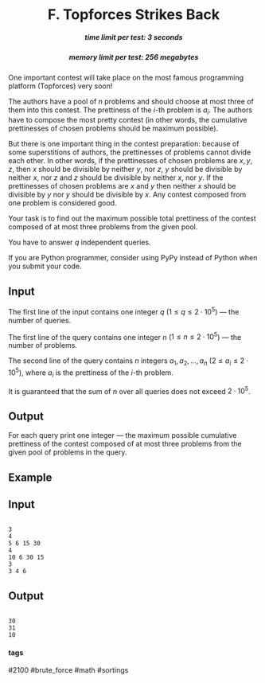 <h1 style='text-align: center;'> F. Topforces Strikes Back</h1>

<h5 style='text-align: center;'>time limit per test: 3 seconds</h5>
<h5 style='text-align: center;'>memory limit per test: 256 megabytes</h5>

One important contest will take place on the most famous programming platform (Topforces) very soon!

The authors have a pool of $n$ problems and should choose at most three of them into this contest. The prettiness of the $i$-th problem is $a_i$. The authors have to compose the most pretty contest (in other words, the cumulative prettinesses of chosen problems should be maximum possible).

But there is one important thing in the contest preparation: because of some superstitions of authors, the prettinesses of problems cannot divide each other. In other words, if the prettinesses of chosen problems are $x, y, z$, then $x$ should be divisible by neither $y$, nor $z$, $y$ should be divisible by neither $x$, nor $z$ and $z$ should be divisible by neither $x$, nor $y$. If the prettinesses of chosen problems are $x$ and $y$ then neither $x$ should be divisible by $y$ nor $y$ should be divisible by $x$. Any contest composed from one problem is considered good.

Your task is to find out the maximum possible total prettiness of the contest composed of at most three problems from the given pool.

You have to answer $q$ independent queries.

If you are Python programmer, consider using PyPy instead of Python when you submit your code.

## Input

The first line of the input contains one integer $q$ ($1 \le q \le 2 \cdot 10^5$) — the number of queries.

The first line of the query contains one integer $n$ ($1 \le n \le 2 \cdot 10^5$) — the number of problems.

The second line of the query contains $n$ integers $a_1, a_2, \dots, a_n$ ($2 \le a_i \le 2 \cdot 10^5$), where $a_i$ is the prettiness of the $i$-th problem.

It is guaranteed that the sum of $n$ over all queries does not exceed $2 \cdot 10^5$.

## Output

For each query print one integer — the maximum possible cumulative prettiness of the contest composed of at most three problems from the given pool of problems in the query.

## Example

## Input


```

3
4
5 6 15 30
4
10 6 30 15
3
3 4 6

```
## Output


```

30
31
10

```


#### tags 

#2100 #brute_force #math #sortings 